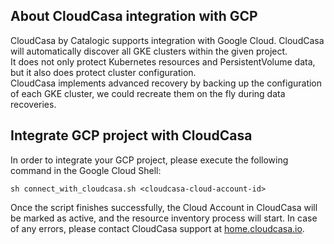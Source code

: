 ## About CloudCasa integration with GCP
CloudCasa by Catalogic supports integration with Google Cloud. CloudCasa will automatically discover all GKE clusters within the given project.\
It does not only protect Kubernetes resources and PersistentVolume data, but it also does protect cluster configuration.\
CloudCasa implements advanced recovery by backing up the configuration of each GKE cluster, we could recreate them on the fly during data recoveries.

## Integrate GCP project with CloudCasa
In order to integrate your GCP project, please execute the following command in the Google Cloud Shell:
```
sh connect_with_cloudcasa.sh <cloudcasa-cloud-account-id>
```

Once the script finishes successfully, the Cloud Account in CloudCasa will be marked as active, and the resource inventory process will start.
In case of any errors, please contact CloudCasa support at [home.cloudcasa.io](https://home.cloudcasa.io/).

